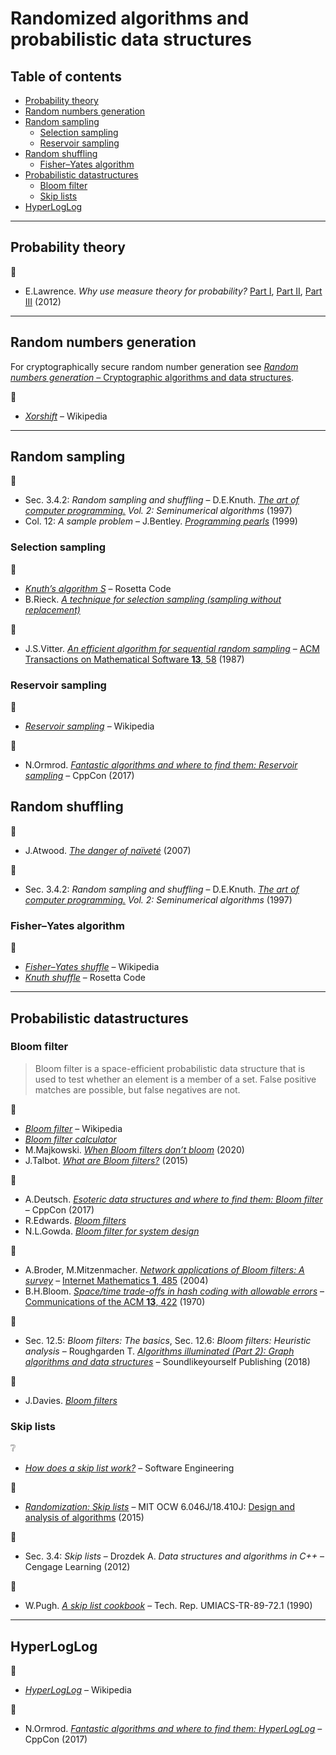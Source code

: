 # Randomized algorithms and probabilistic data structures <!-- omit in toc -->

## Table of contents <!-- omit in toc -->

- [Probability theory](#probability-theory)
- [Random numbers generation](#random-numbers-generation)
- [Random sampling](#random-sampling)
	- [Selection sampling](#selection-sampling)
	- [Reservoir sampling](#reservoir-sampling)
- [Random shuffling](#random-shuffling)
	- [Fisher–Yates algorithm](#fisheryates-algorithm)
- [Probabilistic datastructures](#probabilistic-datastructures)
	- [Bloom filter](#bloom-filter)
	- [Skip lists](#skip-lists)
- [HyperLogLog](#hyperloglog)

---

## Probability theory

:movie_camera:

- E.Lawrence. *Why use measure theory for probability?* [Part I](https://www.youtube.com/watch?v=RjPXfUT7Odo), [Part II](https://www.youtube.com/watch?v=Q9KOeP-nrYQ), [Part III](https://www.youtube.com/watch?v=rAYA2Mu51bw) (2012)

---

## Random numbers generation

For cryptographically secure random number generation see [*Random numbers generation* – Cryptographic algorithms and data structures](cryptographic.md#random-numbers-generation).

:link:

- [*Xorshift*](https://en.wikipedia.org/wiki/Xorshift) – Wikipedia

---

## Random sampling

:book:

- Sec. 3.4.2: *Random sampling and shuffling* – D.E.Knuth. [*The art of computer programming.*](https://www-cs-faculty.stanford.edu/~knuth/taocp.html) *Vol. 2: Seminumerical algorithms* (1997)
- Col. 12: *A sample problem* – J.Bentley. [*Programming pearls*](https://www.oreilly.com/library/view/programming-pearls-second/9780134498058/) (1999)

### Selection sampling

:link:

- [*Knuth’s algorithm S*](https://rosettacode.org/wiki/Knuth%27s_algorithm_S) – Rosetta Code
- B.Rieck. [*A technique for selection sampling (sampling without replacement)*](http://bastian.rieck.me/blog/posts/2017/selection_sampling/)

:page_facing_up:

- J.S.Vitter. [*An efficient algorithm for sequential random sampling*](http://citeseerx.ist.psu.edu/viewdoc/download?doi=10.1.1.94.1689&rep=rep1&type=pdf) – [ACM Transactions on Mathematical Software **13**, 58](https://doi.org/10.1145/23002.23003) (1987)

### Reservoir sampling

:link:

- [*Reservoir sampling*](https://en.wikipedia.org/wiki/Reservoir_sampling) – Wikipedia

:movie_camera:

- N.Ormrod. [*Fantastic algorithms and where to find them: Reservoir sampling*](https://www.youtube.com/watch?v=YA-nB2wjVcI&t=1268) – CppCon (2017)

## Random shuffling

:link:

- J.Atwood. [*The danger of naïveté*](https://blog.codinghorror.com/the-danger-of-naivete/) (2007)

:book:

- Sec. 3.4.2: *Random sampling and shuffling* – D.E.Knuth. [*The art of computer programming.*](https://www-cs-faculty.stanford.edu/~knuth/taocp.html) *Vol. 2: Seminumerical algorithms* (1997)

### Fisher–Yates algorithm

:link:

- [*Fisher–Yates shuffle*](https://en.wikipedia.org/wiki/Fisher%E2%80%93Yates_shuffle) – Wikipedia
- [*Knuth shuffle*](https://www.rosettacode.org/wiki/Knuth_shuffle) – Rosetta Code

---

## Probabilistic datastructures

### Bloom filter

> Bloom filter is a space-efficient probabilistic data structure that is used to test whether an element is a member of a set. False positive matches are possible, but false negatives are not.

:link:

- [*Bloom filter*](https://en.wikipedia.org/wiki/Bloom_filter) – Wikipedia
- [*Bloom filter calculator*](https://hur.st/bloomfilter/)
- M.Majkowski. [*When Bloom filters don’t bloom*](https://blog.cloudflare.com/when-bloom-filters-dont-bloom/) (2020)
- J.Talbot. [*What are Bloom filters?*](https://blog.medium.com/what-are-bloom-filters-1ec2a50c68ff) (2015)

:movie_camera:

- A.Deutsch. [*Esoteric data structures and where to find them: Bloom filter*](https://www.youtube.com/watch?v=-8UZhDjgeZU&t=603) – CppCon (2017)
- R.Edwards. [*Bloom filters*](https://www.youtube.com/watch?v=heEDL9usFgs)
- N.L.Gowda. [*Bloom filter for system design*](https://www.youtube.com/watch?v=Bay3X9PAX5k)

:page_facing_up:

- A.Broder, M.Mitzenmacher. [*Network applications of Bloom filters: A survey*](https://www.cs.princeton.edu/courses/archive/spring05/cos598E/bib/broder-survey.pdf) – [Internet Mathematics **1**, 485](https://doi.org/10.1080/15427951.2004.10129096) (2004)
- B.H.Bloom. [*Space/time trade-offs in hash coding with allowable errors*](https://www.cs.princeton.edu/courses/archive/spring05/cos598E/bib/p422-bloom.pdf) – [Communications of the ACM **13**, 422](https://doi.org/10.1145/362686.362692) (1970)

:book:

- Sec. 12.5: *Bloom filters: The basics*, Sec. 12.6: *Bloom filters: Heuristic analysis* – Roughgarden T. [*Algorithms illuminated (Part 2): Graph algorithms and data structures*](http://timroughgarden.org/books.html) – Soundlikeyourself Publishing (2018)

:dizzy:

- J.Davies. [*Bloom filters*](https://www.jasondavies.com/bloomfilter/)

### Skip lists

:grey_question:

- [*How does a skip list work?*](https://softwareengineering.stackexchange.com/q/287254) – Software Engineering

:movie_camera:

- [*Randomization: Skip lists*](https://www.youtube.com/watch?v=2g9OSRKJuzM) – MIT OCW 6.046J/18.410J: [Design and analysis of algorithms](https://ocw.mit.edu/courses/electrical-engineering-and-computer-science/6-046j-design-and-analysis-of-algorithms-spring-2015/) (2015)

:book:

- Sec. 3.4: *Skip lists* – Drozdek A. *Data structures and algorithms in C++* – Cengage Learning (2012)

:page_facing_up:

- W.Pugh. [*A skip list cookbook*](http://cglab.ca/~morin/teaching/5408/refs/p90b.pdf) – Tech. Rep. UMIACS-TR-89-72.1 (1990)

---

## HyperLogLog

:link:

- [*HyperLogLog*](https://en.wikipedia.org/wiki/HyperLogLog) – Wikipedia

:movie_camera:

- N.Ormrod. [*Fantastic algorithms and where to find them: HyperLogLog*](https://www.youtube.com/watch?v=YA-nB2wjVcI&t=1653) – CppCon (2017)

